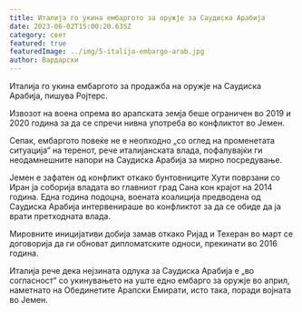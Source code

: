 ```yaml
---
title: Италија го укина ембаргото за оружје за Саудиска Арабија
date: 2023-06-02T15:00:20.635Z
category: свет
featured: true
featuredImage: ../img/5-italija-embargo-arab.jpg
author: Вардарски
---
```

Италија го укина ембаргото за продажба на оружје на Саудиска Арабија, пишува Ројтерс.

Извозот на воена опрема во арапската земја беше ограничен во 2019 и 2020 година за да се спречи нивна употреба во конфликтот во Јемен.

Сепак, ембаргото повеќе не е неопходно „со оглед на променетата ситуација“ на теренот, рече италијанската влада, пофалувајќи ги неодамнешните напори на Саудиска Арабија за мирно посредување.

Јемен е зафатен од конфликт откако бунтовниците Хути поврзани со Иран ја соборија владата во главниот град Сана кон крајот на 2014 година. Една година подоцна, воената коалиција предводена од Саудиска Арабија интервенираше во конфликтот за да се обиде да ја врати претходната влада.

Мировните иницијативи добија замав откако Ријад и Техеран во март се договорија да ги обноват дипломатските односи, прекинати во 2016 година.

Италија рече дека нејзината одлука за Саудиска Арабија е „во согласност“ со укинувањето на уште едно ембарго за оружје во април, наметнато на Обединетите Арапски Емирати, исто така, поради војната во Јемен.